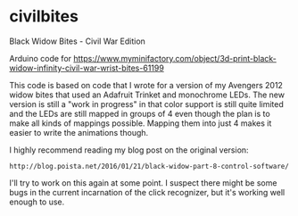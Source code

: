 # civilbites
Black Widow Bites - Civil War Edition

Arduino code for https://www.myminifactory.com/object/3d-print-black-widow-infinity-civil-war-wrist-bites-61199

This code is based on code that I wrote for a version of my Avengers 2012 widow bites that used an Adafruit Trinket and monochrome LEDs. The new version is still a "work in progress" in that color support is still quite limited and the LEDs are still mapped in groups of 4 even though the plan is to make all kinds of mappings possible. Mapping them into just 4 makes it easier to write the animations though.

I highly recommend reading my blog post on the original version:

	http://blog.poista.net/2016/01/21/black-widow-part-8-control-software/

I'll try to work on this again at some point. I suspect there might be some bugs in the current incarnation of the click recognizer, but it's working well enough to use.
